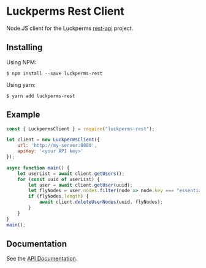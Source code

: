 # Luckperms Rest Client

Node.JS client for the Luckperms [rest-api](https://github.com/luckperms/rest-api) project.

## Installing

Using NPM:

```
$ npm install --save luckperms-rest
```

Using yarn:

```
$ yarn add luckperms-rest
```

## Example

```js
const { LuckpermsClient } = require("luckperms-rest");

let client = new LuckpermsClient({
    url: 'http://my-server:8080',
    apiKey: '<your API key>'
});

async function main() {
    let userList = await client.getUsers();
    for (const uuid of userList) {
        let user = await client.getUser(uuid);
        let flyNodes = user.nodes.filter(node => node.key === "essentials.fly");
        if (flyNodes.length) {
            await client.deleteUserNodes(uuid, flyNodes);
        }
    }
}
main();
```

## Documentation

See the [API Documentation](https://codingjwilliams.gitlab.io/luckperms-rest/).